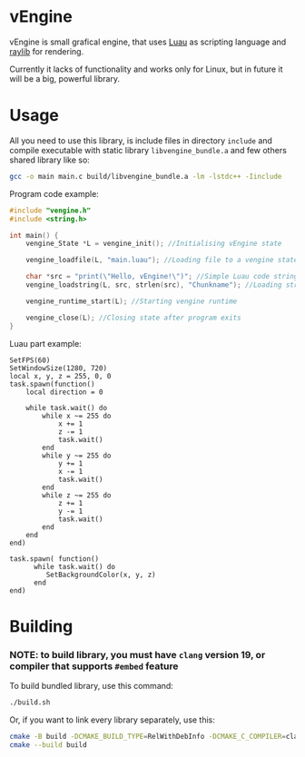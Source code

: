 vEngine
====

vEngine is small grafical engine, that uses [Luau](https://luau.org) as scripting language and [raylib](https://raylib.com) for rendering.

Currently it lacks of functionality and works only for Linux, but in future it will be a big, powerful library.

# Usage

All you need to use this library, is include files in directory `include` and compile executable with static library `libvengine_bundle.a` and few others shared library like so:
```sh
gcc -o main main.c build/libvengine_bundle.a -lm -lstdc++ -Iinclude
```

Program code example:

```c
#include "vengine.h"
#include <string.h>

int main() {
    vengine_State *L = vengine_init(); //Initialising vEngine state

    vengine_loadfile(L, "main.luau"); //Loading file to a vengine state

    char *src = "print(\"Hello, vEngine!\")"; //Simple Luau code string
    vengine_loadstring(L, src, strlen(src), "Chunkname"); //Loading string to a vengine state

    vengine_runtime_start(L); //Starting vengine runtime

    vengine_close(L); //Closing state after program exits
}
```

Luau part example:

```luau
SetFPS(60)
SetWindowSize(1280, 720)
local x, y, z = 255, 0, 0
task.spawn(function()
    local direction = 0

    while task.wait() do
        while x ~= 255 do
            x += 1
            z -= 1
            task.wait()
        end
        while y ~= 255 do
            y += 1
            x -= 1
            task.wait()
        end
        while z ~= 255 do
            z += 1
            y -= 1
            task.wait()
        end
    end
end)

task.spawn( function()
      while task.wait() do
         SetBackgroundColor(x, y, z)
      end
end)
```

# Building

### NOTE: to build library, you must have `clang` version 19, or compiler that supports `#embed` feature

To build bundled library, use this command:

```sh
./build.sh
```

Or, if you want to link every library separately, use this:

```sh
cmake -B build -DCMAKE_BUILD_TYPE=RelWithDebInfo -DCMAKE_C_COMPILER=clang
cmake --build build
```
